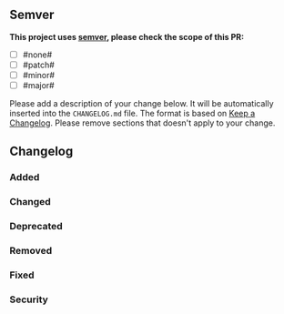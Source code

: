 ## Semver

**This project uses [semver](http://semver.org), please check the scope of this PR:**

- [ ] #none#
- [ ] #patch#
- [ ] #minor#
- [ ] #major#

Please add a description of your change below.
It will be automatically inserted into the `CHANGELOG.md` file.
The format is based on [Keep a Changelog](http://keepachangelog.com/en/1.0.0/).
Please remove sections that doesn't apply to your change.

## Changelog
### Added

### Changed

### Deprecated

### Removed

### Fixed

### Security


<!-- END CHANGELOG -->

